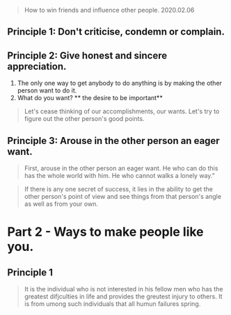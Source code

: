 >How to win friends and influence other people.
> 2020.02.06

## Principle 1: Don't criticise, condemn or complain.
## Principle 2: Give honest and sincere appreciation.
1. The only one way to get anybody to do anything is by making the other person want to do it.
2. What do you want? ** the desire to be important**
> Let's cease thinking of our accomplishments, our wants. Let's try to figure out the other person's good points.


## Principle 3: Arouse in the other person an eager want.

>First, arouse in the other person an eager want. He who can do this has the whole world with him. He who cannot walks a lonely way."



> If there is any one secret of success, it lies in the ability to get the other person's point of view and see things from that person's angle as well as from your own.



# Part 2 - Ways to make people like you.

## Principle 1
>It is the individual who is not interested in his fellow men who has the greatest difjculties in life and provides the greutest injury to others. It is from umong such individuals that all humun failures spring.
<!--stackedit_data:
eyJoaXN0b3J5IjpbMTM1NDMxNjk3NCwxNDI3NTk4ODk2LC0xMz
IxNDU1MzE4LC0yMDYzODQzMTYzLC0xODQyOTY3ODU1LDEyNTg2
ODUwODNdfQ==
-->